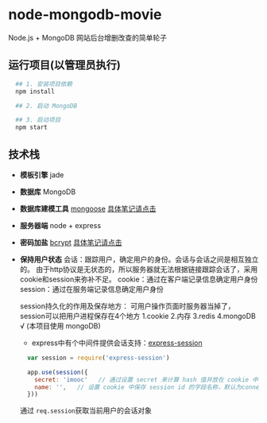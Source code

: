# node-mongodb-movie

Node.js + MongoDB 网站后台增删改查的简单轮子

## 运行项目(以管理员执行)

```bash
  ## 1. 安装项目依赖
  npm install

  ## 2. 启动 MongoDB

  ## 3. 启动项目
  npm start
```

## 技术栈

- **模板引擎**  jade

- **数据库**  MongoDB

- **数据库建模工具** [mongoose](https://mongoosejs.com/docs/api.htm)
  [具体笔记请点击](./docs/mongoose.md)

- **服务器端**  node + express

- **密码加盐** [bcrypt](https://github.com/kelektiv/node.bcrypt.js)
  [具体笔记请点击](./docs/bcrypt.md)

- **保持用户状态**
  会话：跟踪用户，确定用户的身份。会话与会话之间是相互独立的。
  由于http协议是无状态的，所以服务器就无法根据链接跟踪会话了，采用cookie和session来弥补不足。
  cookie：通过在客户端记录信息确定用户身份
  session：通过在服务端记录信息确定用户身份

  session持久化的作用及保存地方：
    可用户操作页面时服务器当掉了，session可以把用户进程保存在4个地方
    1.cookie
    2.内存
    3.redis
    4.mongoDB  √ (本项目使用 mongoDB)

  - express中有个中间件提供会话支持：[express-session](https://github.com/expressjs/session)

  ```js
    var session = require('express-session')

    app.use(session({
      secret: 'imooc'   // 通过设置 secret 来计算 hash 值并放在 cookie 中，防止cookie被篡改
      name: '',   // 设置 cookie 中保存 session id 的字段名称，默认为connect.sid
    }))
  ```

  通过 `req.session`获取当前用户的会话对象


